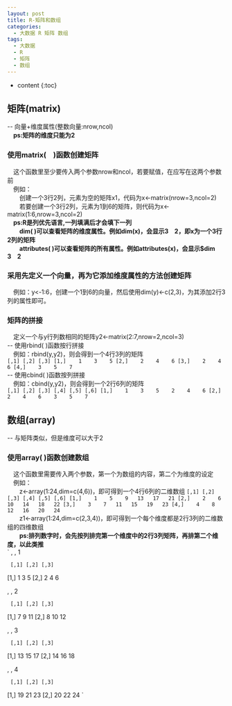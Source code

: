 ```yaml
---
layout: post
title: R-矩阵和数组
categories:
  - 大数据 R 矩阵 数组
tags:
  - 大数据
  - R
  - 矩阵
  - 数组
---
```


* content
{:toc}

## 矩阵(matrix)
--&nbsp;向量+维度属性(整数向量:nrow,ncol)<br>
&emsp;**ps:矩阵的维度只能为2<br>**

### 使用matrix(&emsp;)函数创建矩阵
&emsp;这个函数里至少要传入两个参数nrow和ncol，若要赋值，在应写在这两个参数前<br>
&emsp;例如：<br>
&emsp;&emsp;创建一个3行2列，元素为空的矩阵x1，代码为x<-matrix(nrow=3,ncol=2)<br>
&emsp;&emsp;若要创建一个3行2列，元素为1到6的矩阵，则代码为x<-matrix(1:6,nrow=3,ncol=2)<br>
**&emsp;ps:R是列优先语言,一列填满后才会填下一列<br>
&emsp;&emsp;dim(&nbsp;)可以查看矩阵的维度属性。例如dim(x)，会显示3&emsp;2，即x为一个3行2列的矩阵<br>
&emsp;&emsp;attributes(&nbsp;)可以查看矩阵的所有属性。例如attributes(x)，会显示$dim&emsp;3&emsp;2<br>**

### 采用先定义一个向量，再为它添加维度属性的方法创建矩阵
&emsp;例如：y<-1:6，创建一个1到6的向量，然后使用dim(y)<-c(2,3)，为其添加2行3列的属性即可。<br>

### 矩阵的拼接
&emsp;定义一个与y行列数相同的矩阵y2<-matrix(2:7,nrow=2,ncol=3)<br>
--&nbsp;使用rbind(&nbsp;)函数按行拼接<br>
&emsp;例如：rbind(y,y2)，则会得到一个4行3列的矩阵<br>
`
     [,1] [,2] [,3]
[1,]    1    3    5
[2,]    2    4    6
[3,]    2    4    6
[4,]    3    5    7
`<br>
--&nbsp;使用cbind(&nbsp;)函数按列拼接<br>
&emsp;例如：cbind(y,y2)，则会得到一个2行6列的矩阵<br>
`
     [,1] [,2] [,3] [,4] [,5] [,6]
[1,]    1    3    5    2    4    6
[2,]    2    4    6    3    5    7
`<br>

## 数组(array)
--&nbsp;与矩阵类似，但是维度可以大于2<br>
### 使用array(&nbsp;)函数创建数组
&emsp;这个函数里需要传入两个参数，第一个为数组的内容，第二个为维度的设定<br>
&emsp;例如：<br>
&emsp;&emsp;z<-array(1:24,dim=c(4,6))，即可得到一个4行6列的二维数组
`
     [,1] [,2] [,3] [,4] [,5] [,6]
[1,]    1    5    9   13   17   21
[2,]    2    6   10   14   18   22
[3,]    3    7   11   15   19   23
[4,]    4    8   12   16   20   24
`<br>
&emsp;&emsp;z1<-array(1:24,dim=c(2,3,4))，即可得到一个每个维度都是2行3列的二维数组的四维数组<br>
&emsp;&emsp;**ps:排列数字时，会先按列排完第一个维度中的2行3列矩阵，再排第二个维度，以此类推<br>**
`
, , 1

     [,1] [,2] [,3]
[1,]    1    3    5
[2,]    2    4    6

, , 2

     [,1] [,2] [,3]
[1,]    7    9   11
[2,]    8   10   12

, , 3

     [,1] [,2] [,3]
[1,]   13   15   17
[2,]   14   16   18

, , 4

     [,1] [,2] [,3]
[1,]   19   21   23
[2,]   20   22   24
`<br>



